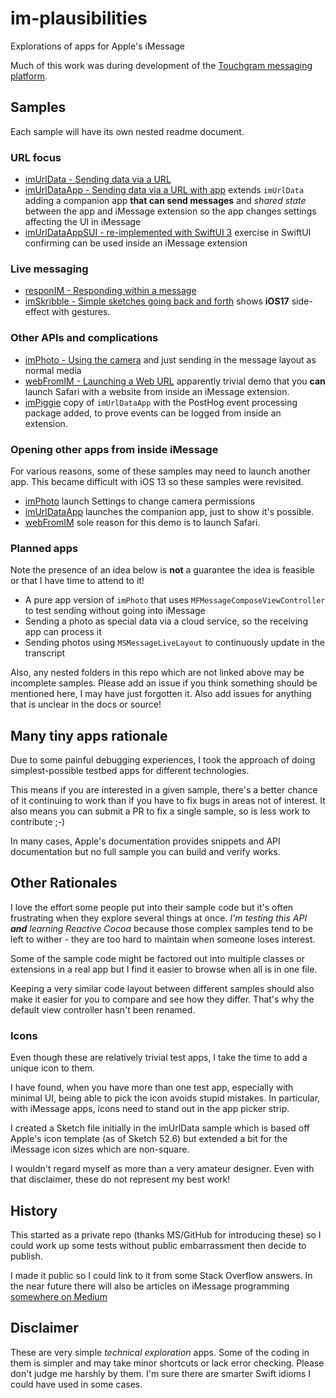 # im-plausibilities
Explorations of apps for Apple's iMessage

Much of this work was during development of the [Touchgram messaging platform](https://www.touchgram.com/).

## Samples
Each sample will have its own nested readme document.

### URL focus
* [imUrlData - Sending data via a URL](./imUrlData/README.md)
* [imUrlDataApp - Sending data via a URL with app](./imUrlDataApp/README.md) extends `imUrlData` adding a companion app **that can send messages** and _shared state_ between the app and iMessage extension so the app changes settings affecting the UI in iMessage
* [imUrlDataAppSUI - re-implemented with SwiftUI 3](./imUrlDataAppSUI/README.md) exercise in SwiftUI confirming can be used inside an iMessage extension

### Live messaging
* [responIM - Responding within a message](./responIM/README.md) 
* [imSkribble - Simple sketches going back and forth](./imSKribble/README.md) shows **iOS17** side-effect with gestures.

### Other APIs and complications
* [imPhoto - Using the camera](./imPhoto/README.md) and just sending in the message layout as normal media
* [webFromIM - Launching a Web URL](./webFromIM/README.md) apparently trivial demo that you **can** launch Safari with a website from inside an iMessage extension.
* [imPiggie](./imPiggie/README.md) copy of `imUrlDataApp` with the PostHog event processing package added, to prove events can be logged from inside an extension.


### Opening other apps from inside iMessage
For various reasons, some of these samples may need to launch another app. This became difficult with iOS 13 so these samples were revisited.

* [imPhoto](./imPhoto/README.md) launch Settings to change camera permissions
* [imUrlDataApp](./imUrlDataApp/README.md) launches the companion app, just to show it's possible.
* [webFromIM](./webFromIM/README.md) sole reason for this demo is to launch Safari.

### Planned apps
Note the presence of an idea below is **not** a guarantee the idea is feasible or that I have time to attend to it!

* A pure app version of `imPhoto` that uses `MFMessageComposeViewController` to test sending without going into iMessage
* Sending a photo as special data via a cloud service, so the receiving app can process it
* Sending photos using `MSMessageLiveLayout` to continuously update in the transcript

Also, any nested folders in this repo which are not linked above may be incomplete samples. Please add an issue if you think something should be mentioned here, I may have just forgotten it. Also add issues for anything that is unclear in the docs or source!

## Many tiny apps rationale
Due to some painful debugging experiences, I took the approach of doing simplest-possible testbed apps for different technologies.

This means if you are interested in a given sample, there's a better chance of it continuing to work than if you have to fix bugs in areas not of interest. It also means you can submit a PR to fix a single sample, so is less work to contribute ;-)

In many cases, Apple's documentation provides snippets and API documentation but no full sample you can build and verify works.

## Other Rationales
I love the effort some people put into their sample code but it's often frustrating when they explore several things at once. _I'm testing this API **and** learning Reactive Cocoa_ because those complex samples tend to be left to wither - they are too hard to maintain when someone loses interest.

Some of the sample code might be factored out into multiple classes or extensions in a real app but I find it easier to browse when all is in one file.

Keeping a very similar code layout between different samples should also make it easier for you to compare and see how they differ. That's why the default view controller hasn't been renamed.

### Icons
Even though these are relatively trivial test apps, I take the time to add a unique icon to them. 

I have found, when you have more than one test app, especially with minimal UI, being able to pick the icon avoids stupid mistakes. In particular, with iMessage apps, icons need to stand out in the app picker strip.

I created a Sketch file initially in the imUrlData sample which is based off Apple's icon template (as of Sketch 52.6) but extended a bit for the iMessage icon sizes which are non-square. 

I wouldn't regard myself as more than a very amateur designer. Even with that disclaimer, these do not represent my best work! 

## History

This started as a private repo (thanks MS/GitHub for introducing these) so I could work up some tests without public embarrassment then decide to publish.

I made it public so I could link to it from some Stack Overflow answers. In the near future there will also be articles on iMessage programming [somewhere on Medium](https://medium.com/@andydentperth)

## Disclaimer

These are very simple _technical exploration_ apps. Some of the coding in them is simpler and may take minor shortcuts or lack error checking. Please don't judge me harshly by them. I'm sure there are smarter Swift idioms I could have used in some cases.
